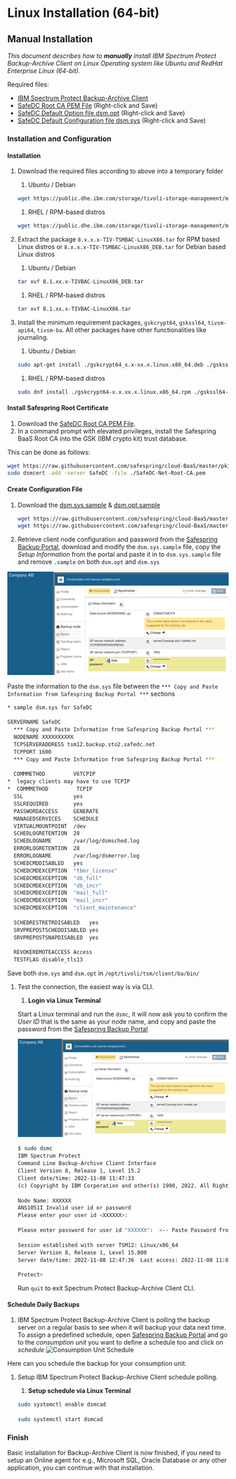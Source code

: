 # Linux Installation (64-bit)

## Manual Installation

_This document describes how to **manually** install IBM Spectrum Protect Backup-Archive Client on Linux Operating system like Ubuntu and RedHat Enterprise Linux (64-bit)._

Required files:

- [IBM Spectrum Protect Backup-Archive Client](https://public.dhe.ibm.com/storage/tivoli-storage-management/maintenance/client/v8r1/Linux/)
- [SafeDC Root CA PEM File](https://raw.githubusercontent.com/safespring/cloud-BaaS/master/pki/SafeDC-Net-Root-CA.pem) (Right-click and Save)
- [SafeDC Default Option file dsm.opt](https://raw.githubusercontent.com/safespring/cloud-BaaS/master/unix/dsm.opt.sample) (Right-click and Save)
- [SafeDC Default Configuration file dsm.sys](https://raw.githubusercontent.com/safespring/cloud-BaaS/master/unix/dsm.sys.sample) (Right-click and Save)

### Installation and Configuration

#### Installation

1. Download the required files according to above into a temporary folder
    1. Ubuntu / Debian

    ```sh
    wget https://public.dhe.ibm.com/storage/tivoli-storage-management/maintenance/client/v8r1/Linux/LinuxX86_DEB/BA/v81xx/8.x.xx.x-TIV-TSMBAC-LinuxX86_DEB.tar
    ```

    1. RHEL / RPM-based distros

    ```sh
    wget https://public.dhe.ibm.com/storage/tivoli-storage-management/maintenance/client/v8r1/Linux/LinuxX86/BA/v81xx/8.x.xx.x-TIV-TSMBAC-LinuxX86.tar
    ```

1. Extract the package `8.x.x.x-TIV-TSMBAC-LinuxX86.tar` for RPM based Linux distros or `8.x.x.x-TIV-TSMBAC-LinuxX86_DEB.tar` for Debian based Linux distros

    1. Ubuntu / Debian

    ```sh
    tar xvf 8.1.xx.x-TIVBAC-LinuxX86_DEB.tar
    ```

    1. RHEL / RPM-based distros

    ```sh
    tar xvf 8.1.xx.x-TIVBAC-LinuxX86.tar
    ```

1. Install the minimum requirement packages, `gskcrypt64`, `gskssl64`, `tivsm-api64`, `tivsm-ba`. All other packages have other functionalities like journaling.
    1. Ubuntu / Debian

    ```sh
    sudo apt-get install ./gskcrypt64_x.x-xx.x.linux.x86_64.deb ./gskssl64_x.x-xx.x.linux.x86_64.deb ./tivsm-api64.amd64.deb ./tivsm-ba.amd64.deb
    ```

    1. RHEL / RPM-based distros

    ```sh
    sudo dnf install ./gskcrypt64-x.x.xx.x.linux.x86_64.rpm ./gskssl64-x.x.xx.x.linux.x86_64.rpm ./TIVsm-API64.x86_64.rpm ./TIVsm-BA.x86_64.rpm
    ```

#### Install Safespring Root Certificate

1. Download the [SafeDC Root CA PEM File](https://raw.githubusercontent.com/safespring/cloud-BaaS/master/pki/SafeDC-Net-Root-CA.pem).
2.  In a command prompt with elevated privileges, install the Safespring BaaS Root CA into the GSK (IBM crypto kit) trust database.

This can be done as follows:
```sh
wget https://raw.githubusercontent.com/safespring/cloud-BaaS/master/pki/SafeDC-Net-Root-CA.pem
sudo dsmcert -add -server SafeDC -file ./SafeDC-Net-Root-CA.pem
```

#### Create Configuration File

1. Download the [dsm.sys.sample](https://raw.githubusercontent.com/safespring/cloud-BaaS/master/unix/dsm.sys.sample) & [dsm.opt.sample](https://raw.githubusercontent.com/safespring/cloud-BaaS/master/unix/dsm.opt.sample)

    ```sh
    wget https://raw.githubusercontent.com/safespring/cloud-BaaS/master/unix/dsm.sys.sample
    wget https://raw.githubusercontent.com/safespring/cloud-BaaS/master/unix/dsm.opt.sample
    ```

1. Retrieve client node configuration and password from the [Safespring Backup Portal](https://portal.backup.sto2.safedc.net/), download and modify the `dsm.sys.sample` file, copy the *Setup Information* from the portal and paste it in to `dsm.sys.sample` file and remove `.sample`  on both `dsm.opt` and `dsm.sys` 

![Copy the Backup Configuration information](../images/baas-portal-consumption-unit-setup-infomartion.png)

Paste the information to the `dsm.sys` file between the `*** Copy and Paste Information from Safespring Backup Portal ***` sections

```sh
* sample dsm.sys for SafeDC

SERVERNAME SafeDC
  *** Copy and Paste Information from Safespring Backup Portal ***
  NODENAME XXXXXXXXXX
  TCPSERVERADDRESS tsm12.backup.sto2.safedc.net
  TCPPORT 1600
  *** Copy and Paste Information from Safespring Backup Portal ***

  COMMMETHOD         V6TCPIP
*  legacy clients may have to use TCPIP
*  COMMMETHOD         TCPIP
  SSL                yes
  SSLREQUIRED        yes
  PASSWORDACCESS     GENERATE
  MANAGEDSERVICES    SCHEDULE
  VIRTUALMOUNTPOINT  /dev
  SCHEDLOGRETENTION  28
  SCHEDLOGNAME       /var/log/dsmsched.log
  ERRORLOGRETENTION  28
  ERRORLOGNAME       /var/log/dsmerror.log
  SCHEDCMDDISABLED   yes
  SCHEDCMDEXCEPTION  "tbmr_license"
  SCHEDCMDEXCEPTION  "db_full"
  SCHEDCMDEXCEPTION  "db_incr"
  SCHEDCMDEXCEPTION  "mail_full"
  SCHEDCMDEXCEPTION  "mail_incr"
  SCHEDCMDEXCEPTION  "client_maintenance"

  SCHEDRESTRETRDISABLED   yes
  SRVPREPOSTSCHEDDISABLED yes
  SRVPREPOSTSNAPDISABLED  yes

  REVOKEREMOTEACCESS Access
  TESTFLAG disable_tls13
```

Save both `dsm.sys` and `dsm.opt` in `/opt/tivoli/tsm/client/ba/bin/`

1. Test the connection, the easiest way is via CLI.

    1. **Login via Linux Terminal**

    Start a Linux terminal and run the `dsmc`, it will now ask you to confirm the _User ID_ that is the same as your node name, and copy and paste the password from the [Safespring Backup Portal](https://portal.backup.sto2.safedc.net/)

    ![Copy Password from Safespring Backup Portal](../images/baas-portal-consumption-unit-setup-infomartion.png) 

    ```sh
    $ sudo dsmc
    IBM Spectrum Protect
    Command Line Backup-Archive Client Interface
    Client Version 8, Release 1, Level 15.2 
    Client date/time: 2022-11-08 11:47:33
    (c) Copyright by IBM Corporation and other(s) 1990, 2022. All Rights Reserved. 

    Node Name: XXXXXX
    ANS1051I Invalid user id or password
    Please enter your user id <XXXXXX>:      

    Please enter password for user id "XXXXXX":  <-- Paste Password from Backup Portal

    Session established with server TSM12: Linux/x86_64
    Server Version 8, Release 1, Level 15.000
    Server date/time: 2022-11-08 12:47:36  Last access: 2022-11-08 11:07:10

    Protect> 
    ```

    Run `quit` to exit Spectrum Protect Backup-Archive Client CLI.

#### Schedule Daily Backups

1. IBM Spectrum Protect Backup-Archive Client is polling the backup server on 
   a regular basis to see when it will backup your data next time.
To assign a predefined schedule,
   open [Safespring Backup Portal](https://portal.backup.sto2.safedc.net/)
   and go to the _consumption unit_
   you want to define a schedule too and click on _schedule_
![Consumption Unit Schedule](../images/baas-portal-consumption-unit-schedule.png)

Here can you schedule the backup for your consumption unit.

1. Setup IBM Spectrum Protect Backup-Archive Client schedule polling.
    1. **Setup schedule via Linux Terminal**

    ```sh
    sudo systemctl enable dsmcad 
    
    sudo systemctl start dsmcad
    ```

### Finish

Basic installation for Backup-Archive Client is now finished, if you need to 
setup an Online agent for e.g., Microsoft SQL, Oracle Database or any other 
application, you can continue with that installation.

